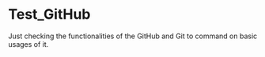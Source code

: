 # Test_GitHub
Just checking the functionalities of the GitHub and Git to command on basic usages of it.
